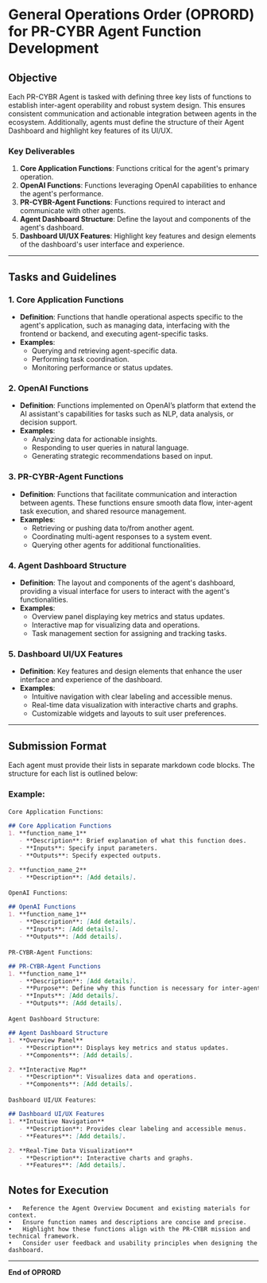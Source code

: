 # General Operations Order (OPRORD) for PR-CYBR Agent Function Development

## Objective
Each PR-CYBR Agent is tasked with defining three key lists of functions to establish inter-agent operability and robust system design. This ensures consistent communication and actionable integration between agents in the ecosystem. Additionally, agents must define the structure of their Agent Dashboard and highlight key features of its UI/UX.

### Key Deliverables
1. **Core Application Functions**: Functions critical for the agent's primary operation.
2. **OpenAI Functions**: Functions leveraging OpenAI capabilities to enhance the agent's performance.
3. **PR-CYBR-Agent Functions**: Functions required to interact and communicate with other agents.
4. **Agent Dashboard Structure**: Define the layout and components of the agent's dashboard.
5. **Dashboard UI/UX Features**: Highlight key features and design elements of the dashboard's user interface and experience.

---

## Tasks and Guidelines

### 1. Core Application Functions

<!--
Key Point's to highlight about Agent Core Application Functions:

1. Functions needed for Agent Dashboard (frontend)
2. Functions needed for Agent Database (backend)
3. Functions needed for Agent Functions (core, openai, and pr-cybr-agent specific)
4. Functions needed for Setup / Installation (whether installng locally, via cloud, or in/with a CI/CD pipeline)
5. Functions needed for Security and Compliance
6. Functions needed for User Support and Feedback
7. Functions needed for Performance and Scalability
8. Functions needed for Reporting and Analytics
9. Functions needed for Integration with External Systems
10. Functions needed for Continuous Improvement and Updates
-->

- **Definition**: Functions that handle operational aspects specific to the agent's application, such as managing data, interfacing with the frontend or backend, and executing agent-specific tasks.
- **Examples**:
  - Querying and retrieving agent-specific data.
  - Performing task coordination.
  - Monitoring performance or status updates.

### 2. OpenAI Functions

<!--
Key Points to Highlight about Agent OpenAI Functions:

1. Extend the Agent's functionality (by utilizing function calling)
2. Allow the Agent to retrieve data stored in Vector Store (shared by all agents' AI Assistants)
3. Allow cross-platform actions (such as returning a response via Discord or Slack)
4. Allow for more advanced automation workflows (such as utilizing Zapier)
5. Enable the ability to trigger GitHub Actions (.yml workflow files / scripts)
6. Facilitate the ability for advanced web searching
7. Enhance Natural Language Processing capabilities
8. Support real-time language translation
9. Provide sentiment analysis for user feedback
10. Enable personalized content recommendations
11. Automate routine data analysis tasks
12. Integrate with cloud-based AI services
-->

- **Definition**: Functions implemented on OpenAI’s platform that extend the AI assistant's capabilities for tasks such as NLP, data analysis, or decision support.
- **Examples**:
  - Analyzing data for actionable insights.
  - Responding to user queries in natural language.
  - Generating strategic recommendations based on input.

### 3. PR-CYBR-Agent Functions

<!--
Key Points to Highlight about PR-CYBR-AGENT Functions:

1. Allow Agents to create new threads / add other Agents to current threads
2. Add data to threads
3. Prompt other Agents for their response
4. Utilize other Agents' functions (core, openai, and pr-cybr-agent specific)
5. Facilitate inter-agent data synchronization
6. Enable collaborative task execution
7. Support inter-agent alert and notification systems
8. Manage shared resource access and allocation
9. Coordinate multi-agent incident response
10. Implement inter-agent performance monitoring
-->

- **Definition**: Functions that facilitate communication and interaction between agents. These functions ensure smooth data flow, inter-agent task execution, and shared resource management.
- **Examples**:
  - Retrieving or pushing data to/from another agent.
  - Coordinating multi-agent responses to a system event.
  - Querying other agents for additional functionalities.

### 4. Agent Dashboard Structure

<!--
Key Point's to highlight about Agent Dashboard Structure:

1. Each Agent Dashboard should be unique to that Agent (meaning the layout of options will be different for each agent, however the main focal point / application is still the interactive map)
2. Each Agent Dashboard should contain the following menu bar:
    - DASH (this will function like a Home Page, where the user will see a list of avaliable agents (and their current status), a widget / preview of the Map Page, and a news feed with the latest cybersecurity news)
    - MAP (an interactive map, centered over Puerto Rico, using the theme choosen by the user)
    - AGENTS (a page that lists all PR-CYBR-AGENTS, along with a brief description for each)
    - ABOUT (this will provide an overview of PR-CYBR, a Mission Statement, breif overview of PR-CYBR-AGENTS, and links to: Github Organization, that particular Agent's specific links)
3. MAP: allow's the user to build maps with custom markers 
-->

- **Definition**: The layout and components of the agent's dashboard, providing a visual interface for users to interact with the agent's functionalities.
- **Examples**:
  - Overview panel displaying key metrics and status updates.
  - Interactive map for visualizing data and operations.
  - Task management section for assigning and tracking tasks.

### 5. Dashboard UI/UX Features

<!--
Key Point's to highlight about Agent Dashboard UI/UX:

1. Dashboard should be rendered with the user choosen theme 
2. Dashboard should load / autoplay music 
3. Dashboard should look and feel great whether viewing on computer or mobile device
4. Dashboard must be quick  and responsive
5. Has a map builder to allow for the user to create custom maps, with user specified markers
6. User should be able to export ther custom map 
-->

- **Definition**: Key features and design elements that enhance the user interface and experience of the dashboard.
- **Examples**:
  - Intuitive navigation with clear labeling and accessible menus.
  - Real-time data visualization with interactive charts and graphs.
  - Customizable widgets and layouts to suit user preferences.

---

## Submission Format
Each agent must provide their lists in separate markdown code blocks. The structure for each list is outlined below:

### Example:

`Core Application Functions`:
```markdown
## Core Application Functions
1. **function_name_1**
   - **Description**: Brief explanation of what this function does.
   - **Inputs**: Specify input parameters.
   - **Outputs**: Specify expected outputs.

2. **function_name_2**
   - **Description**: [Add details].
```


`OpenAI Functions`: 
```markdown
## OpenAI Functions
1. **function_name_1**
   - **Description**: [Add details].
   - **Inputs**: [Add details].
   - **Outputs**: [Add details].
```


`PR-CYBR-Agent Functions`:
```markdown
## PR-CYBR-Agent Functions
1. **function_name_1**
   - **Description**: [Add details].
   - **Purpose**: Define why this function is necessary for inter-agent communication.
   - **Inputs**: [Add details].
   - **Outputs**: [Add details].
```


`Agent Dashboard Structure`:
```markdown
## Agent Dashboard Structure
1. **Overview Panel**
   - **Description**: Displays key metrics and status updates.
   - **Components**: [Add details].

2. **Interactive Map**
   - **Description**: Visualizes data and operations.
   - **Components**: [Add details].
```


`Dashboard UI/UX Features`:
```markdown
## Dashboard UI/UX Features
1. **Intuitive Navigation**
   - **Description**: Provides clear labeling and accessible menus.
   - **Features**: [Add details].

2. **Real-Time Data Visualization**
   - **Description**: Interactive charts and graphs.
   - **Features**: [Add details].
```

## Notes for Execution

	•	Reference the Agent Overview Document and existing materials for context.
	•	Ensure function names and descriptions are concise and precise.
	•	Highlight how these functions align with the PR-CYBR mission and technical framework.
	•	Consider user feedback and usability principles when designing the dashboard.

---

**End of OPRORD**